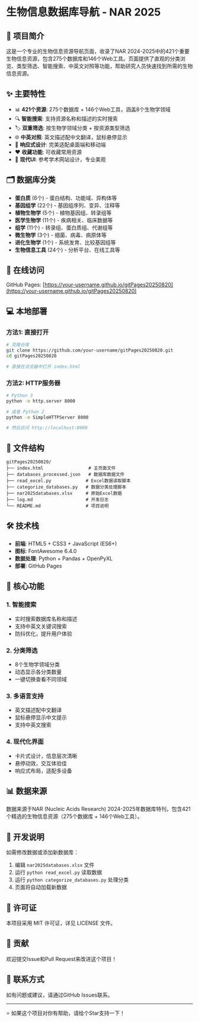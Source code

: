 # 生物信息数据库导航 - NAR 2025

## 🧬 项目简介

这是一个专业的生物信息资源导航页面，收录了NAR 2024-2025中的421个重要生物信息资源，包含275个数据库和146个Web工具。页面提供了直观的分类浏览、类型筛选、智能搜索、中英文对照等功能，帮助研究人员快速找到所需的生物信息资源。

## ✨ 主要特性

- 📊 **421个资源**: 275个数据库 + 146个Web工具，涵盖8个生物学领域
- 🔍 **智能搜索**: 支持资源名称和描述的实时搜索
- 🏷️ **双重筛选**: 按生物学领域分类 + 按资源类型筛选
- 🌐 **中英对照**: 英文描述配中文翻译，鼠标悬停显示
- 📱 **响应式设计**: 完美适配桌面端和移动端
- ❤️ **收藏功能**: 可收藏常用资源
- 🎨 **现代UI**: 参考学术网站设计，专业美观

## 🗂️ 数据库分类

- **蛋白质** (6个) - 蛋白结构、功能域、异构体等
- **基因组学** (22个) - 基因组序列、变异、注释等  
- **植物生物学** (5个) - 植物基因组、转录组等
- **医学生物学** (11个) - 疾病相关、临床数据等
- **组学** (11个) - 转录组、蛋白质组、代谢组等
- **微生物学** (3个) - 细菌、病毒、病原体等
- **进化生物学** (1个) - 系统发育、比较基因组等
- **生物信息工具** (24个) - 分析平台、在线工具等

## 🚀 在线访问

GitHub Pages: [https://your-username.github.io/gitPages20250820](https://your-username.github.io/gitPages20250820)

## 💻 本地部署

### 方法1: 直接打开
```bash
# 克隆仓库
git clone https://github.com/your-username/gitPages20250820.git
cd gitPages20250820

# 直接在浏览器中打开 index.html
```

### 方法2: HTTP服务器
```bash
# Python 3
python -m http.server 8000

# 或者 Python 2
python -m SimpleHTTPServer 8000

# 然后访问 http://localhost:8000
```

## 📁 文件结构

```
gitPages20250820/
├── index.html                 # 主页面文件
├── databases_processed.json   # 数据库数据文件
├── read_excel.py             # Excel数据读取脚本
├── categorize_databases.py   # 数据分类处理脚本
├── nar2025databases.xlsx     # 原始Excel数据
├── log.md                    # 开发日志
└── README.md                 # 项目说明
```

## 🛠️ 技术栈

- **前端**: HTML5 + CSS3 + JavaScript (ES6+)
- **图标**: FontAwesome 6.4.0
- **数据处理**: Python + Pandas + OpenPyXL
- **部署**: GitHub Pages

## 🎯 核心功能

### 1. 智能搜索
- 实时搜索数据库名称和描述
- 支持中英文关键词搜索
- 防抖优化，提升用户体验

### 2. 分类筛选
- 8个生物学领域分类
- 动态显示各分类数量
- 一键切换查看不同领域

### 3. 多语言支持
- 英文描述配中文翻译
- 鼠标悬停显示中文提示
- 支持中英文搜索

### 4. 现代化界面
- 卡片式设计，信息层次清晰
- 悬停动效，交互体验佳
- 响应式布局，适配多设备

## 📊 数据来源

数据来源于NAR (Nucleic Acids Research) 2024-2025年数据库特刊，包含421个精选的生物信息资源（275个数据库 + 146个Web工具）。

## 🔧 开发说明

如需修改数据或添加新数据库：

1. 编辑 `nar2025databases.xlsx` 文件
2. 运行 `python read_excel.py` 读取数据
3. 运行 `python categorize_databases.py` 处理分类
4. 页面将自动加载新数据

## 📄 许可证

本项目采用 MIT 许可证，详见 LICENSE 文件。

## 🤝 贡献

欢迎提交Issue和Pull Request来改进这个项目！

## 📧 联系方式

如有问题或建议，请通过GitHub Issues联系。

---

⭐ 如果这个项目对你有帮助，请给个Star支持一下！
